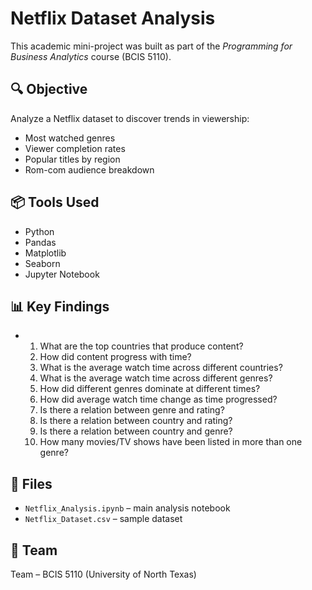 # Netflix Dataset Analysis

This academic mini-project was built as part of the *Programming for Business Analytics* course (BCIS 5110).

## 🔍 Objective
Analyze a Netflix dataset to discover trends in viewership:
- Most watched genres
- Viewer completion rates
- Popular titles by region
- Rom-com audience breakdown

## 📦 Tools Used
- Python
- Pandas
- Matplotlib
- Seaborn
- Jupyter Notebook

## 📊 Key Findings
- 1.	What are the top countries that produce content?
  2.	How did content progress with time?
  3.	What is the average watch time across different countries?
  4.	What is the average watch time across different genres?
  5.	How did different genres dominate at different times?
  6.	How did average watch time change as time progressed?
  7.	Is there a relation between genre and rating?
  8.	Is there a relation between country and rating?
  9.	Is there a relation between country and genre?
  10.	How many movies/TV shows have been listed in more than one genre?
  

## 📁 Files
- `Netflix_Analysis.ipynb` – main analysis notebook
- `Netflix_Dataset.csv` – sample dataset

## 👥 Team
Team – BCIS 5110 (University of North Texas)
